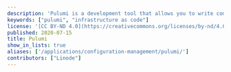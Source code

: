 ```yaml
---
description: 'Pulumi is a development tool that allows you to write computer programs which deploy cloud resources and also integrates with multiple cloud platforms.'
keywords: ["pulumi", "infrastructure as code"]
license: '[CC BY-ND 4.0](https://creativecommons.org/licenses/by-nd/4.0)'
published: 2020-07-15
title: Pulumi
show_in_lists: true
aliases: ['/applications/configuration-management/pulumi/']
contributors: ["Linode"]
---
```


